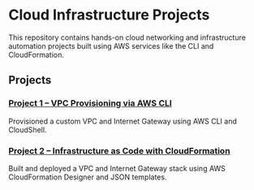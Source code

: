 # Cloud Infrastructure Projects

This repository contains hands-on cloud networking and infrastructure automation projects built using AWS services like the CLI and CloudFormation.

## Projects

### [Project 1 – VPC Provisioning via AWS CLI](./project-1-cli-vpc)
Provisioned a custom VPC and Internet Gateway using AWS CLI and CloudShell.

### [Project 2 – Infrastructure as Code with CloudFormation](./project-2-cloudformation-vpc)
Built and deployed a VPC and Internet Gateway stack using AWS CloudFormation Designer and JSON templates.
